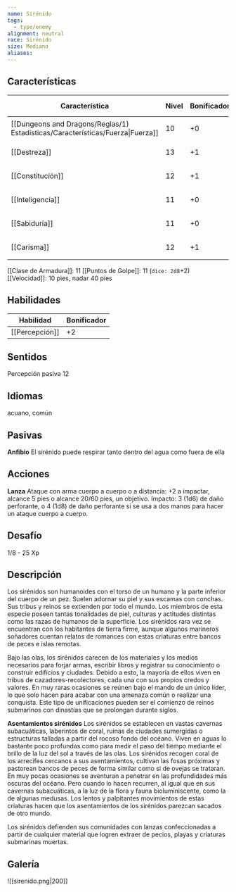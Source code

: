 ```yaml
---
name: Sirénido
tags:
  - type/enemy
alignment: neutral
race: Sirénido
size: Mediano
aliases:
---
```


## Características

| Característica                                                                 | Nivel | Bonificador | Lanzar dado      |
| ------------------------------------------------------------------------------ | ----- | ----------- | ---------------- |
| [[Dungeons and Dragons/Reglas/1) Estadisticas/Características/Fuerza\|Fuerza]] | 10    | +0          | `dice: 1d20 + 0` |
| [[Destreza]]                                                                   | 13    | +1          | `dice: 1d20 + 0` |
| [[Constitución]]                                                               | 12    | +1          | `dice: 1d20 + 0` |
| [[Inteligencia]]                                                               | 11    | +0          | `dice: 1d20 + 0` |
| [[Sabiduría]]                                                                  | 11    | +0          | `dice: 1d20 + 0` |
| [[Carisma]]                                                                    | 12    | +1          | `dice: 1d20 + 0` |

[[Clase de Armadura]]: 11
[[Puntos de Golpe]]: 11 (`dice: 2d8`+2)
[[Velocidad]]: 10 pies, nadar 40 pies

## Habilidades

| Habilidad      | Bonificador |
| -------------- | ----------- |
| [[Percepción]] | +2          |

## Sentidos

Percepción pasiva 12

## Idiomas

acuano, común

## Pasivas

**Anfibio**
El sirénido puede respirar tanto dentro del agua como fuera de ella

## Acciones

**Lanza**
Ataque con arma cuerpo a cuerpo o a distancia: +2 a impactar, alcance 5 pies o alcance 20/60 pies, un objetivo.
Impacto: 3 (1d6) de daño perforante, o 4 (1d8) de daño perforante si se usa a dos manos para hacer un ataque cuerpo a cuerpo.

## Desafío

1/8 - 25 Xp

## Descripción

Los sirénidos son humanoides con el torso de un humano y la parte inferior del cuerpo de un pez. Suelen adornar su piel y sus escamas con conchas.
Sus tribus y reinos se extienden por todo el mundo. Los miembros de esta especie poseen tantas tonalidades de piel, culturas y actitudes distintas como las razas de humanos de la superficie. Los sirénidos rara vez se encuentran con los habitantes de tierra firme, aunque algunos marineros soñadores cuentan relatos de romances con estas criaturas entre bancos
de peces e islas remotas.

Bajo las olas, los sirénidos carecen de los materiales y los medios necesarios para forjar armas, escribir libros y registrar su conocimiento o construir edificios y ciudades. Debido a esto, la mayoría de ellos viven en tribus de cazadores-recolectores, cada una con sus propios credos y valores. En muy raras ocasiones se reúnen bajo el mando de un único líder, lo que solo hacen para acabar con una amenaza común o realizar una conquista. Este tipo de unificaciones pueden ser el comienzo de reinos submarinos con dinastías que se prolongan durante siglos.

**Asentamientos sirénidos**
Los sirénidos se establecen en vastas cavernas subacuáticas, laberintos de coral, ruinas de
ciudades sumergidas o estructuras talladas a partir del rocoso fondo del océano. Viven en aguas lo bastante poco profundas como para medir el paso del tiempo mediante el brillo de la luz del sol a través de las olas. Los sirénidos recogen coral de los arrecifes cercanos a sus asentamientos, cultivan las fosas próximas y pastorean bancos de peces de forma similar como si de ovejas se trataran. En muy pocas ocasiones se aventuran a penetrar en las profundidades más oscuras del océano. Pero cuando lo hacen recurren, al igual que en sus cavernas subacuáticas, a la luz de la flora y fauna bioluminiscente, como la de algunas medusas. Los lentos y palpitantes movimientos de estas criaturas hacen que los asentamientos de los sirénidos parezcan sacados de otro mundo.

Los sirénidos defienden sus comunidades con lanzas confeccionadas a partir de cualquier material que logren extraer de pecios, playas y criaturas submarinas muertas.

## Galería

![[sirenido.png|200]]